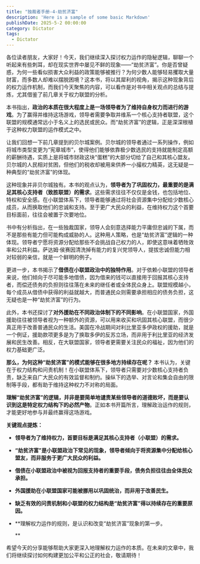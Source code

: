 ```yaml
---
title: "独裁者手册-4-劫贫济富"
description: 'Here is a sample of some basic Markdown'
publishDate: 2025-5-2 00:00:00
category: Dictator
tags:
  - Dictator
---
```


各位读者朋友，大家好！今天，我们继续深入探讨权力运作的隐秘逻辑，聊聊一个听起来有些刺耳，却在现实世界中屡见不鲜的现象——“劫贫济富”。你是否曾疑惑，为何一些看似损害大众利益的政策能够被推行？为何少数人能够轻易攫取大量财富，而多数人却难以摆脱困境？这本书，将以其犀利的视角，揭示这种现象背后的权力运作机制，而我们今天聚焦的内容，可以看作是对书中相关观点的总结与提炼，尤其借鉴了前几章关于权力联盟的分析。

本书指出，**政治的本质在很大程度上是一场领导者为了维持自身权力而进行的游戏**。为了赢得并维持这场游戏，领导者需要争取并维系一个核心支持者联盟，这个联盟的规模通常远小于名义上的选民或民众。而“劫贫济富”的逻辑，正是深深根植于这种权力联盟的运作模式之中。

让我们回想一下前几章提到的贝尔城案例。贝尔城的领导者通过一系列操作，例如将城市类型变更为“宪章城市”，使得他们能够依靠极少数选民的支持就能制定高额的薪酬待遇，实质上是将城市财政这块“蛋糕”的大部分切给了自己和其核心盟友。贝尔城的人民相对贫困，但他们的税收却被用来供养一小撮权力精英，这无疑是一种典型的“劫贫济富”的体现。

这种现象并非贝尔城独有。本书的观点认为，**领导者为了巩固权力，最重要的是满足其核心支持者（致胜联盟）的需求**。这些需求往往不仅仅是金钱，也包括地位、特权和安全感。在小联盟体系下，领导者能够通过将社会资源集中分配给少数核心成员，从而换取他们的忠诚和支持。至于更广大民众的利益，在维持权力这个首要目标面前，往往会被置于次要地位。

书中有分析指出，在一些独裁国家，领导人会刻意选择能力平庸但忠诚的下属，而不是那些有能力但可能构成威胁的人。这种用人策略，也是“劫贫济富”逻辑的一种体现。领导者宁愿将资源分配给那些不会挑战自己权力的人，即使这意味着牺牲效率和公共利益。萨达姆·侯赛因清洗掉有能力的复兴党领导人，提拔忠诚但能力相对较弱的亲信，就是一个鲜明的例子。

更进一步，本书揭示了**借债在小联盟政治中的独特作用**。对于依赖小联盟的领导者来说，他们倾向于尽可能多地借债，因为借来的钱可以直接用于回报其核心支持者，而偿还债务的负担则往往落在未来的继任者或全体民众身上。联盟规模越小，每个成员从借债中获得的利益就越大，而普通民众则需要承担相应的债务负担，这无疑也是一种“劫贫济富”的行为。

此外，本书还探讨了**对外援助在不同政治体制下的不同影响**。在小联盟国家，外国援助往往被领导者视为一种额外的资源，可以用来收买和巩固其核心联盟，而很少真正用于改善普通民众的生活。美国在冷战期间对利比里亚多伊政权的援助，就是一个例证，援助款项更多是为了换取多伊的反苏立场，而非用于利比里亚的经济发展和民生改善。相反，在大联盟国家，领导者更需要关注民众的福祉，因为他们的权力基础更广泛。

**那么，为何这种“劫贫济富”的模式能够在很多地方持续存在呢？** 本书认为，关键在于权力结构和问责机制！在小联盟体系下，领导者只需要对少数核心支持者负责，缺乏来自广大民众的有效监督和制约。操纵下的选举、对言论和集会自由的限制等手段，都有助于维持这种权力不对称的局面。

**理解“劫贫济富”的逻辑，并非是要简单地谴责某些领导者的道德败坏，而是要认识到这是特定权力结构下的必然产物**。正如本书开篇所言，理解政治运作的规则，才能更好地参与并最终赢得这场游戏。

**关键观点提炼：**

- **领导者为了维持权力，首要目标是满足其核心支持者（小联盟）的需求。**
- **“劫贫济富”是小联盟政治下常见的现象，领导者倾向于将资源集中分配给核心盟友，而非服务于更广大民众的利益。**
- **借债在小联盟政治中被视为回报支持者的重要手段，债务负担往往由全体民众承担。**
- **外国援助在小联盟国家可能被挪用以巩固统治，而非用于改善民生。**
- **缺乏有效的问责机制和小联盟的权力结构是“劫贫济富”得以持续存在的重要原因。**
- **理解权力运作的规则，是认识和改变“劫贫济富”现象的第一步。

  **

希望今天的分享能够帮助大家更深入地理解权力运作的本质。在未来的文章中，我们将继续探讨如何构建更加公平和公正的社会，敬请期待！

